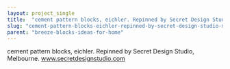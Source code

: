 ```yaml
---
layout: project_single
title:  "cement pattern blocks, eichler. Repinned by Secret Design Studio, Melbourne. www.secretdesignstudio.com"
slug: "cement-pattern-blocks-eichler-repinned-by-secret-design-studio-melbourne-wwwsecretdesignstudiocom"
parent: "breeze-blocks-ideas-for-home"
---
```

cement pattern blocks, eichler. Repinned by Secret Design Studio, Melbourne. www.secretdesignstudio.com